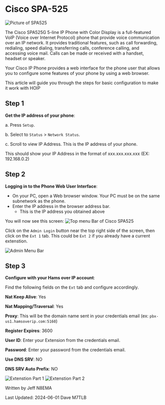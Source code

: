 # Cisco SPA-525

![Picture of SPA525](https://user-images.githubusercontent.com/65520146/174688561-4787f8ae-8d77-4bae-9228-1fbd294a23a6.png)

The Cisco SPA525G 5-line IP Phone with Color Display is a full-featured VoIP (Voice over Internet Protocol) phone that provide voice communication over an IP network. It provides traditional features, such as call forwarding, redialing, speed dialing, transferring calls, conference calling, and accessing voice mail. Calls can be made or received with a handset, headset or speaker.

Your Cisco IP Phone provides a web interface for the phone user that allows you to configure some features of your phone by using a web browser.

This article will guide you through the steps for basic configuration to make it work with HOIP

## Step 1

**Get the IP address of your phone**:

a. Press `Setup`.

b. Select to `Status` > `Network Status`.

c. Scroll to view IP Address. This is the IP address of your phone.

This should show your IP Address in the format of xxx.xxx.xxx.xxx (EX: 192.168.0.2)

## Step 2

**Logging in to the Phone Web User Interface**:

* On your PC, open a Web browser window. Your PC must be on the same subnetwork as the phone.
* Enter the IP address in the browser address bar.
  * This is the IP address you obtained above

You will now see this screen:
![Top menu Bar of Cisco SPA525](https://user-images.githubusercontent.com/65520146/174688789-60893e08-7f8d-4e08-9691-ab2cad8105e7.png)

Click on the `Admin Login` button near the top right side of the screen, then click on the `Ext 1` tab. This could be `Ext 2` if you already have a current extenstion.

![Admin Menu Bar](https://user-images.githubusercontent.com/65520146/174689423-1052c960-17d2-4505-a134-7b06f9099991.png)

## Step 3

**Configure with your Hams over IP account**:

Find the following fields on the `Ext` tab and configure accordingly.

**Nat Keep Alive**: Yes

**Nat Mapping/Traversal**: Yes

**Proxy**: This will be the domain name sent in your credentials email (ex: `pbx-us1.hamsoverip.com:5160`)

**Register Expires**: 3600

**User ID**: Enter your Extension from the credentials email.

**Password**: Enter your password from the credentials email.

**Use DNS SRV**: NO

**DNS SRV Auto Prefix**: NO

![Extenstion Part 1](https://user-images.githubusercontent.com/65520146/174689828-8d9bbc16-08a3-4f0c-903c-d59fd9e7b0c1.png)
![Extenstion Part 2](https://user-images.githubusercontent.com/65520146/174689834-822579c8-d276-41db-aebc-496cfc401797.png)

Written by Jeff N8EMA

Last Updated: 2024-06-01 Dave M7TLB
